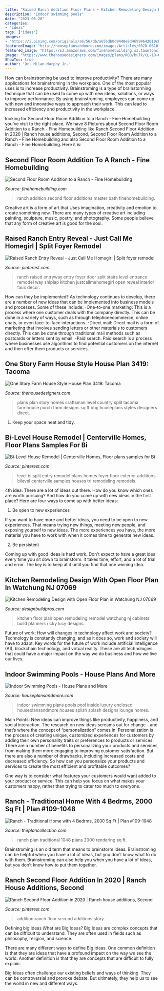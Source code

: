 ```yaml
---
title: "Raised Ranch Addition Floor Plans ~ Kitchen Remodeling Design With Open Floor Plan In Watchung Nj 07069"
description: "Indoor swimming pools"
date: "2023-06-20"
categories:
- "ideas"
tags: ["ideas"]
images:
- "https://i.pinimg.com/originals/a6/56/db/a656db0d9440e8d46999642010cbb08b.jpg"
featuredImage: "http://houseplansandmore.com/images/Articles/032D-0610-web.jpg"
featured_image: "https://s3.amazonaws.com/finehomebuilding.s3.tauntoncloud.com/app/uploads/2016/04/09185429/IMG_0575-1.jpg"
image: "https://www.thehousedesigners.com/images/plans/ROD/bulk/CL-18-005-FRONT-1.jpg"
ShowToc: true
author: "Dr. Milan Murphy Jr."
---
```



How can brainstroming be used to improve productivity?
There are many applications for brainstroming in the workplace. One of the most popular uses is to increase productivity. Brainstroming is a type of brainstorming technique that can be used to come up with new ideas, solutions, or ways to improve performance. By using brainstroming, employees can come up with new and innovative ways to approach their work. This can lead to increased efficiency and productivity in the workplace.

	

		
looking for Second Floor Room Addition to a Ranch - Fine Homebuilding you've visit to the right place. We have 8 Pictures about Second Floor Room Addition to a Ranch - Fine Homebuilding like Ranch Second Floor Addition in 2020 | Ranch house additions, Second, Second Floor Room Addition to a Ranch - Fine Homebuilding and also Second Floor Room Addition to a Ranch - Fine Homebuilding. Here it is:
		
    
## Second Floor Room Addition To A Ranch - Fine Homebuilding

<img loading=lazy src="https://s3.amazonaws.com/finehomebuilding.s3.tauntoncloud.com/app/uploads/2016/04/09185429/IMG_0575-1.jpg" onerror="this.onerror=null;this.src='https://tse3.mm.bing.net/th?id=OIP.0qoql_lRhDYar2fG6hcP4QHaFj&amp;pid=15.1';" alt="Second Floor Room Addition to a Ranch - Fine Homebuilding">

_Source: finehomebuilding.com_

>ranch addition second floor additions master bath finehomebuilding. 

	

Creative art is a form of art that Uses imagination, creativity and emotion to create something new. There are many types of creative art including painting, sculpture, music, poetry, and photography. Some people believe that any form of creative art is good for the soul.

    
## Raised Ranch Entry Reveal - Just Call Me Homegirl | Split Foyer Remodel

<img loading=lazy src="https://i.pinimg.com/originals/a6/56/db/a656db0d9440e8d46999642010cbb08b.jpg" onerror="this.onerror=null;this.src='https://tse2.mm.bing.net/th?id=OIP.INO6-NKNOqJ8Knvz5PORgAHaJ3&amp;pid=15.1';" alt="Raised Ranch Entry Reveal - Just Call Me Homegirl | Split foyer remodel">

_Source: pinterest.com_

>ranch raised entryway entry foyer door split stairs level entrance remodel way shiplap kitchen justcallmehomegirl open reveal interior faux decor. 

	

How can they be implemented?
As technology continues to develop, there are a number of new ideas that can be implemented into business models and processes. Some of these include: 
-One-to-one marketing: This is a process where one customer deals with the company directly. This can be done in a variety of ways, such as through telephonecommerce, online chats, or even face-to-face interactions. 
-Direct mail: Direct mail is a form of marketing that involves sending letters or other materials to customers directly. This can be done through traditional mail methods such as postcards or letters sent by email. 
-Paid search: Paid search is a process where businesses use algorithms to find potential customers on the internet and then offer them products or services.

    
## One Story Farm House Style House Plan 3419: Tacoma

<img loading=lazy src="https://www.thehousedesigners.com/images/plans/ROD/bulk/CL-18-005-FRONT-1.jpg" onerror="this.onerror=null;this.src='https://tse1.mm.bing.net/th?id=OIP.kX2DjW_goNgzUyyjnerx6gHaEK&amp;pid=15.1';" alt="One Story Farm House Style House Plan 3419: Tacoma">

_Source: thehousedesigners.com_

>plans plan story homes craftsman level country split tacoma farmhouse porch farm designs sq ft bhg houseplans styles designers direct. 

	

1. Keep your space neat and tidy.

    
## Bi-Level House Remodel | Centerville Homes, Floor Plans Samples For Bi

<img loading=lazy src="https://i.pinimg.com/736x/a2/5f/a9/a25fa9ac36de60e118f79537902677c4--split-entry-split-foyer.jpg" onerror="this.onerror=null;this.src='https://tse4.mm.bing.net/th?id=OIP.EzR0MmPivS5cdWEMww_2TQHaFe&amp;pid=15.1';" alt="Bi-Level House Remodel | Centerville Homes, Floor plans samples for Bi">

_Source: pinterest.com_

>level bi split entry remodel plans homes foyer floor exterior additions bilevel centerville samples houses tri remodeling remodels. 

	

4th idea:
There are a lot of ideas out there. How do you know which ones are worth pursuing? And how do you come up with new ideas in the first place?
Here are four ways to come up with better ideas:

1. Be open to new experiences

If you want to have more and better ideas, you need to be open to new experiences. That means trying new things, meeting new people, and exposing yourself to new ideas. The more experiences you have, the more material you have to work with when it comes time to generate new ideas.

2. Be persistent

Coming up with good ideas is hard work. Don't expect to have a great idea every time you sit down to brainstorm. It takes time, effort, and a lot of trial and error. The key is to keep at it until you find that one winning idea.

    
## Kitchen Remodeling Design With Open Floor Plan In Watchung NJ 07069

<img loading=lazy src="http://designbuildpros.com/wp-content/uploads/2014/04/Watchung-NJ-kitchen-before-design-build-remodel-1.jpg" onerror="this.onerror=null;this.src='https://tse2.mm.bing.net/th?id=OIP.sW6i2g4c6Zxtj0ldCmydWgHaFj&amp;pid=15.1';" alt="Kitchen Remodeling Design with Open Floor Plan in Watchung NJ 07069">

_Source: designbuildpros.com_

>kitchen floor plan open remodeling remodel watchung nj cabinets build planners ricky lucy designs. 

	

Future of work: How will changes in technology affect work and society?
Technology is constantly changing, and as it does so, work and society will have to adapt. Key words for the future of work include artificial intelligence (AI), blockchain technology, and virtual reality. These are all technologies that could have a major impact on the way we do business and how we live our lives.

    
## Indoor Swimming Pools - House Plans And More

<img loading=lazy src="http://houseplansandmore.com/images/Articles/032D-0610-web.jpg" onerror="this.onerror=null;this.src='https://tse3.mm.bing.net/th?id=OIP.W0B4lP-gLBLdV-YLu5pN4AHaEo&amp;pid=15.1';" alt="Indoor Swimming Pools - House Plans and More">

_Source: houseplansandmore.com_

>indoor swimming plans pools pool inside luxury enclosed houseplansandmore houses splish splash designs lounge homes. 

	

Main Points: New ideas can improve things like productivity, happiness, and social interaction.
The research on new ideas screams out for change - and that’s where the concept of “personalization” comes in. Personalization is the process of creating unique, customized experiences for customers by adding their own personality traits or preferences to products or services.
There are a number of benefits to personalizing your products and services, from making them more engaging to improving customer satisfaction. But there are also a number of drawbacks, including increased costs and decreased efficiency. So how can you personalize your products and services to create the most efficient and profitable outcomes?

One way is to consider what features your customers would want added to your product or service. This can help you focus on what makes your customers happy, rather than trying to cater too much to everyone.

    
## Ranch - Traditional Home With 4 Bedrms, 2000 Sq Ft | Plan #109-1048

<img loading=lazy src="http://www.theplancollection.com/Upload/Designers/109/1048/Plan1091048MainImage_24_7_2013_6_891_593.jpg" onerror="this.onerror=null;this.src='https://tse4.mm.bing.net/th?id=OIP.VKqOM3Udgns5gK7_nBihwQHaE7&amp;pid=15.1';" alt="Ranch - Traditional Home with 4 Bedrms, 2000 Sq Ft | Plan #109-1048">

_Source: theplancollection.com_

>ranch plan traditional 1048 plans 2000 rendering sq ft. 

	

Brainstroming is an old term that means to brainstorm ideas. Brainstroming can be helpful when you have a lot of ideas, but you don’t know what to do with them. Brainstroming can also help you when you have a lot of ideas, but you don’t know how to put them together.

    
## Ranch Second Floor Addition In 2020 | Ranch House Additions, Second

<img loading=lazy src="https://i.pinimg.com/736x/99/c5/28/99c528a26380de3bb8dbfc8370aedb4f.jpg" onerror="this.onerror=null;this.src='https://tse2.mm.bing.net/th?id=OIP.cVFw6o2AwD3tayOdIodSMAHaHa&amp;pid=15.1';" alt="Ranch Second Floor Addition in 2020 | Ranch house additions, Second">

_Source: pinterest.com_

>addition ranch floor second additions story. 

	

Defining big ideas
What are Big Ideas?
Big Ideas are complex concepts that can be difficult to understand. They are often used in fields such as philosophy, religion, and science.

There are many different ways to define Big Ideas. One common definition is that they are ideas that have a profound impact on the way we see the world. Another definition is that they are concepts that are difficult to fully explain.

Big Ideas often challenge our existing beliefs and ways of thinking. They can be controversial and provoke debate. But ultimately, they help us to see the world in new and different ways.

